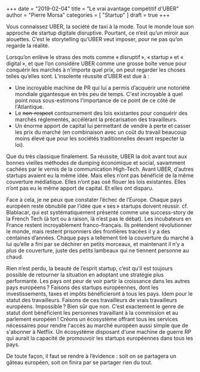 +++
date        = "2019-02-04"
title       = "Le vrai avantage compétitif d'UBER"
author      = "Pierre Morsa"
categories  = [ "Startup" ]
draft       = true
+++

Vous connaissez UBER, la société de taxi à la mode. Tout le monde loue son approche de startup digitale disruptive. Pourtant, ce n’est qu’un miroir aux alouettes. C’est le storytelling qu'UBER veut imposer, pour ne pas qu’on regarde la réalité.

Lorsqu’on enlève le strass des mots comme « disruptif », « startup » et « digital », et que l’on considère UBER comme une grosse boîte venue pour conquérir les marchés à n’importe quel prix, on peut regarder les choses telles qu’elles sont. L’insolente réussite d’UBER est due à :
* Une incroyable machine de PR qui lui a permis d’acquérir une notoriété mondiale gigantesque en très peu de temps. C'est incroyable à quel point nous sous-estimons l'importance de ce point de ce côté de l'Atlantique.
* Le ~~non-respect~~ contournement des lois existantes pour conquérir des marchés réglementés, accélérant la précarisation des travailleurs.
* Un énorme apport de capital lui permettant de vendre à perte et casser les prix du marché (en combinaison avec un coût du travail beaucoup moins élevé que pour les sociétés traditionnelles devant respecter la loi).

Que du très classique finalement. Sa réussite, UBER la doit avant tout aux bonnes vieilles méthodes de dumping économique et social, savamment cachées par le vernis de la communication High-Tech. Avant UBER, d’autres startups avaient eu la même idée. Mais elles n’ont pas bénéficié de la même couverture médiatique. Elles n’ont pas osé flouer les lois existantes. Elles n’ont pas eu le même apport de capital. Et elles ont disparu.

Face à cela, je ne peux que constater l’échec de l’Europe. Chaque pays européen reste obnubilé par l’idée que « ses » startups doivent réussir. cf. Blablacar, qui est systématiquement présenté comme une success-story de la French Tech (à tort ou à raison, là n’est pas le débat). Les incubateurs en France restent incroyablement franco-français. Ils prétendent révolutionner le monde, mais restent prisonniers des frontières tracées il y a des centaines d’années. Chaque pays a tellement tiré la couverture du marché à lui qu’elle a fini par se déchirer en petits morceaux, et maintenant il n’y a plus de couverture, juste des petits lambeaux qui ne tiennent personne au chaud.

Rien n’est perdu, la beauté de l’esprit startup, c’est qu’il est toujours possible de retourner la situation en adoptant une stratégie plus performante. Les pays ont peur de voir partir la croissance dans les autres pays européens ? Faisons des startups européennes, dont les investissements, taxes et impôts bénéficieront à tous les pays. Idem pour le statut des travailleurs. Faisons de ces travailleurs de vrais travailleurs européens. Impossible ? Bien sûr que non. C’est exactement le genre de statut dont bénéficient les personnes travaillant à la commission et au parlement européen ! Créons un écosystème offrant tous les services nécessaires pour rendre l'accès au marché européen aussi simple que de s'abonner à Netflix. Un écosystème disposant d'une machine de guerre RP qui aurait la capacité de promouvoir les startups européennes dans tous les pays.

De toute façon, il faut se rendre à l’évidence : soit on se partagera un gâteau européen, soit on finira par se partager rien du tout.